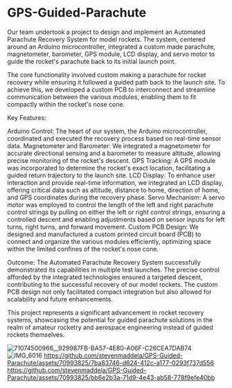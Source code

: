 # GPS-Guided-Parachute

Our team undertook a project to design and implement an Automated Parachute Recovery System for model rockets. The system, centered around an Arduino microcontroller, integrated a custom made parachute, magnetometer, barometer, GPS module, LCD display, and servo motor to guide the rocket's parachute back to its initial launch point.

The core functionality involved custom making a parachute for rocket recovery while ensuring it followed a guided path back to the launch site. To achieve this, we developed a custom PCB to interconnect and streamline communication between the various modules, enabling them to fit compactly within the rocket's nose cone.

Key Features:

Arduino Control: The heart of our system, the Arduino microcontroller, coordinated and executed the recovery process based on real-time sensor data.
Magnetometer and Barometer: We integrated a magnetometer for accurate directional sensing and a barometer to measure altitude, allowing precise monitoring of the rocket's descent.
GPS Tracking: A GPS module was incorporated to determine the rocket's exact location, facilitating a guided return trajectory to the launch site.
LCD Display: To enhance user interaction and provide real-time information, we integrated an LCD display, offering critical data such as altitude, distance to home, direction of home, and GPS coordinates during the recovery phase.
Servo Mechanism: A servo motor was employed to control the length of the left and right parachute control strings by pulling on either the left or right control strings, ensuring a controlled descent and enabling adjustments based on sensor inputs for left turns, right turns, and forward movement.
Custom PCB Design: We designed and manufactured a custom printed circuit board (PCB) to connect and organize the various modules efficiently, optimizing space within the limited confines of the rocket's nose cone.

Outcome:
The Automated Parachute Recovery System successfully demonstrated its capabilities in multiple test launches. The precise control afforded by the integrated technologies ensured a targeted descent, contributing to the successful recovery of our model rockets. The custom PCB design not only facilitated compact integration but also allowed for scalability and future enhancements.

This project represents a significant advancement in rocket recovery systems, showcasing the potential for guided parachute solutions in the realm of amateur rocketry and aerospace engineering instead of guided rockets themselves.

![71074500966__929987FB-BA57-4E80-A06F-C26CEA7DAB74](https://github.com/stevenmaddela/GPS-Guided-Parachute/assets/70993825/e6a3611d-bc6c-4e95-ad8b-00695f3dd7a3)
![IMG_6016](https://github.com/stevenmaddela/GPS-Guided-Parachute/assets/70993825/2b71838a-565a-4834-8bf2-9d34259e65b6)
https://github.com/stevenmaddela/GPS-Guided-Parachute/assets/70993825/7ba83746-d624-412c-a177-0293f737d556
https://github.com/stevenmaddela/GPS-Guided-Parachute/assets/70993825/bb6e2b3a-71d9-4e43-ab58-778f9efe40bb


